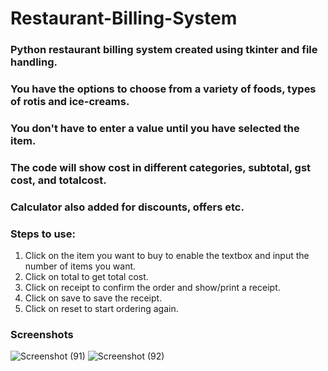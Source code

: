 # Restaurant-Billing-System

### Python restaurant billing system created using tkinter and file handling.

### You have the options to choose from a variety of foods, types of rotis and ice-creams.
### You don't have to enter a value until you have selected the item.
### The code will show cost in different categories, subtotal, gst cost, and totalcost.
### Calculator also added for discounts, offers etc.


### Steps to use:
1. Click on the item you want to buy to enable the textbox and input the number of 
items you want.
2. Click on total to get total cost.
3. Click on receipt to confirm the order and show/print a receipt.
4. Click on save to save the receipt.
5. Click on reset to start ordering again.

### Screenshots
![Screenshot (91)](https://user-images.githubusercontent.com/77525647/193609247-d494400b-b0ab-4f4e-ae80-eccfd48616a7.png)
![Screenshot (92)](https://user-images.githubusercontent.com/77525647/193609231-e011ff73-3577-4d8e-91cb-6b783d41ff20.png)
